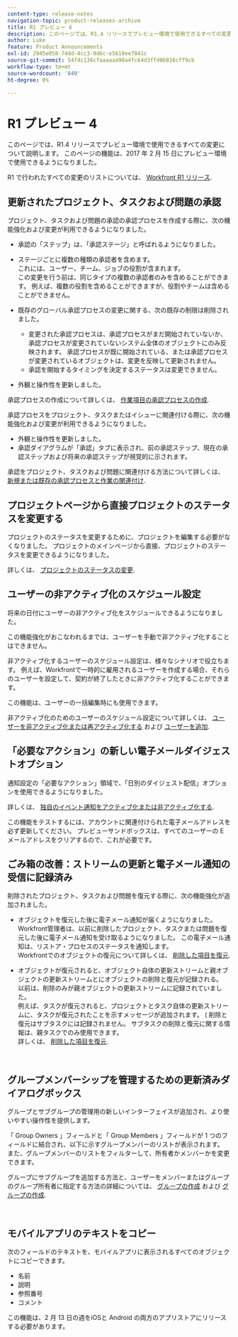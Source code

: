 ```yaml
---
content-type: release-notes
navigation-topic: product-releases-archive
title: R1 プレビュー 4
description: このページでは、R1.4 リリースでプレビュー環境で使用できるすべての変更について説明します。 このページの機能は、2017 年 2 月 15 日にプレビュー環境で使用できるようになりました。
author: Luke
feature: Product Announcements
exl-id: 2945e058-74dd-4cc3-9d6c-e5618ee7041c
source-git-commit: 54f4c136cfaaaaaa90a4fc64d3ffd06816cff9cb
workflow-type: tm+mt
source-wordcount: '849'
ht-degree: 0%

---
```


# R1 プレビュー 4

このページでは、R1.4 リリースでプレビュー環境で使用できるすべての変更について説明します。 このページの機能は、2017 年 2 月 15 日にプレビュー環境で使用できるようになりました。

R1 で行われたすべての変更のリストについては、 [Workfront R1 リリース](../../../../product-announcements/product-releases/quarterly-release-archive/r1-release-activity/workfront-r1-release.md).

## 更新されたプロジェクト、タスクおよび問題の承認

プロジェクト、タスクおよび問題の承認の承認プロセスを作成する際に、次の機能強化および変更が利用できるようになりました。 

* 承認の「ステップ」は、「承認ステージ」と呼ばれるようになりました。
* ステージごとに複数の種類の承認者を含めます。\
   これには、ユーザー、チーム、ジョブの役割が含まれます。\
   この変更を行う前は、同じタイプの複数の承認者のみを含めることができます。 例えば、複数の役割を含めることができますが、役割やチームは含めることができません。

* 既存のグローバル承認プロセスの変更に関する、次の既存の制限は削除されました。

   * 変更された承認プロセスは、承認プロセスがまだ開始されていないか、承認プロセスが変更されていないシステム全体のオブジェクトにのみ反映されます。 承認プロセスが既に開始されている、または承認プロセスが変更されているオブジェクトは、変更を反映して更新されません。
   * 承認を開始するタイミングを決定するステータスは変更できません。

* 外観と操作性を更新しました。

承認プロセスの作成について詳しくは、 [作業項目の承認プロセスの作成](../../../../administration-and-setup/customize-workfront/configure-approval-milestone-processes/create-approval-processes.md).

承認プロセスをプロジェクト、タスクまたはイシューに関連付ける際に、次の機能強化および変更が利用できるようになりました。

* 外観と操作性を更新しました。
* 承認ダイアグラムが「承認」タブに表示され、前の承認ステップ、現在の承認ステップおよび将来の承認ステップが視覚的に示されます。

承認をプロジェクト、タスクおよび問題に関連付ける方法について詳しくは、 [新規または既存の承認プロセスと作業の関連付け](../../../../review-and-approve-work/manage-approvals/associate-approval-with-work.md).

## プロジェクトページから直接プロジェクトのステータスを変更する

プロジェクトのステータスを変更するために、プロジェクトを編集する必要がなくなりました。 プロジェクトのメインページから直接、プロジェクトのステータスを変更できるようになりました。

詳しくは、 [プロジェクトのステータスの変更](../../../../manage-work/projects/manage-projects/change-project-status.md).

## ユーザーの非アクティブ化のスケジュール設定

将来の日付にユーザーの非アクティブ化をスケジュールできるようになりました。

この機能強化がおこなわれるまでは、ユーザーを手動で非アクティブ化することはできません。

非アクティブ化するユーザーのスケジュール設定は、様々なシナリオで役立ちます。 例えば、Workfrontで一時的に雇用されるユーザーを作成する場合、それらのユーザーを設定して、契約が終了したときに非アクティブ化することができます。

この機能は、ユーザーの一括編集時にも使用できます。 

非アクティブ化のためのユーザーのスケジュール設定について詳しくは、 [ユーザーを非アクティブ化または再アクティブ化する](../../../../administration-and-setup/add-users/create-and-manage-users/deactivate-a-user.md) および [ユーザーを追加](../../../../administration-and-setup/add-users/create-and-manage-users/add-users.md).

## 「必要なアクション」の新しい電子メールダイジェストオプション

通知設定の「必要なアクション」領域で、「日別のダイジェスト配信」オプションを使用できるようになりました。

詳しくは、 [独自のイベント通知をアクティブ化または非アクティブ化する](../../../../workfront-basics/using-notifications/activate-or-deactivate-your-own-event-notifications.md).

この機能をテストするには、アカウントに関連付けられた電子メールアドレスを必ず更新してください。 プレビューサンドボックスは、すべてのユーザーの E メールアドレスをクリアするので、これが必要です。

## ごみ箱の改善：ストリームの更新と電子メール通知の受信に記録済み

削除されたプロジェクト、タスクおよび問題を復元する際に、次の機能強化が追加されました。

* オブジェクトを復元した後に電子メール通知が届くようになりました。\
   Workfront管理者は、以前に削除したプロジェクト、タスクまたは問題を復元した後に電子メール通知を受け取るようになりました。 この電子メール通知は、リストア・プロセスのステータスを通知します。\
   Workfrontでのオブジェクトの復元について詳しくは、 [削除した項目を復元](../../../../administration-and-setup/manage-workfront/manage-deleted-items/restore-deleted-items.md).

* オブジェクトが復元されると、オブジェクト自体の更新ストリームと親オブジェクトの更新ストリームとにオブジェクトの削除と復元が記録される。\
   以前は、削除のみが親オブジェクトの更新ストリームに記録されていました。\
   例えば、タスクが復元されると、プロジェクトとタスク自体の更新ストリームに、タスクが復元されたことを示すメッセージが追加されます。 ( 削除と復元はサブタスクには記録されません。 サブタスクの削除と復元に関する情報は、親タスクでのみ使用できます。\
   詳しくは、 [削除した項目を復元](../../../../administration-and-setup/manage-workfront/manage-deleted-items/restore-deleted-items.md).

 

## グループメンバーシップを管理するための更新済みダイアログボックス

グループとサブグループの管理用の新しいインターフェイスが追加され、より使いやすい操作性を提供します。

「 Group Owners 」フィールドと「 Group Members 」フィールドが 1 つのフィールドに結合され、以下に示すグループメンバーのリストが表示されます。 また、グループメンバーのリストをフィルターして、所有者かメンバーかを変更できます。 

グループにサブグループを追加する方法と、ユーザーをメンバーまたはグループのグループ所有者に指定する方法の詳細については、 [グループの作成](../../../../administration-and-setup/manage-groups/create-and-manage-groups/create-a-group.md) および [グループの作成](../../../../administration-and-setup/manage-groups/create-and-manage-groups/create-a-group.md). 

 

## モバイルアプリのテキストをコピー

次のフィールドのテキストを、モバイルアプリに表示されるすべてのオブジェクトにコピーできます。

* 名前
* 説明
* 参照番号
* コメント

この機能は、2 月 13 日の週をiOSと Android の両方のアプリストアにリリースする必要があります。
